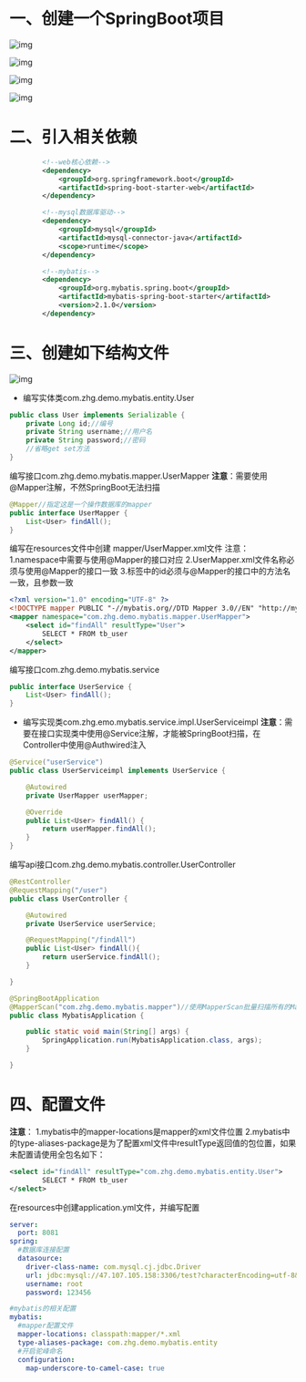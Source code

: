# 一、创建一个SpringBoot项目

![img](C:\Users\tzq\Desktop\Java整理\springboot-mybatis快速整合\886)

![img](C:\Users\tzq\Desktop\Java整理\springboot-mybatis快速整合\1)

![img](C:\Users\tzq\Desktop\Java整理\springboot-mybatis快速整合\2)

![img](C:\Users\tzq\Desktop\Java整理\springboot-mybatis快速整合\3)

# 二、引入相关依赖

```xml
        <!--web核心依赖-->
        <dependency>
            <groupId>org.springframework.boot</groupId>
            <artifactId>spring-boot-starter-web</artifactId>
        </dependency>

        <!--mysql数据库驱动-->
        <dependency>
            <groupId>mysql</groupId>
            <artifactId>mysql-connector-java</artifactId>
            <scope>runtime</scope>
        </dependency>

        <!--mybatis-->
        <dependency>
            <groupId>org.mybatis.spring.boot</groupId>
            <artifactId>mybatis-spring-boot-starter</artifactId>
            <version>2.1.0</version>
        </dependency>

```

# 三、创建如下结构文件

![img](https://upload-images.jianshu.io/upload_images/15111093-873184f9a1a6f44b.png?imageMogr2/auto-orient/strip|imageView2/2/w/476)

- 编写实体类com.zhg.demo.mybatis.entity.User

```java
public class User implements Serializable {
    private Long id;//编号
    private String username;//用户名
    private String password;//密码
    //省略get set方法
}

```

编写接口com.zhg.demo.mybatis.mapper.UserMapper
 **注意**：需要使用@Mapper注解，不然SpringBoot无法扫描

```java
@Mapper//指定这是一个操作数据库的mapper
public interface UserMapper {
    List<User> findAll();
}

```

编写在resources文件中创建 mapper/UserMapper.xml文件
注意：
1.namespace中需要与使用@Mapper的接口对应
2.UserMapper.xml文件名称必须与使用@Mapper的接口一致
3.标签中的id必须与@Mapper的接口中的方法名一致，且参数一致

```xml
<?xml version="1.0" encoding="UTF-8" ?>
<!DOCTYPE mapper PUBLIC "-//mybatis.org//DTD Mapper 3.0//EN" "http://mybatis.org/dtd/mybatis-3-mapper.dtd" >
<mapper namespace="com.zhg.demo.mybatis.mapper.UserMapper">
    <select id="findAll" resultType="User">
        SELECT * FROM tb_user
    </select>
</mapper>

```

编写接口com.zhg.demo.mybatis.service

```java
public interface UserService {
    List<User> findAll();
}
```



- 编写实现类com.zhg.emo.mybatis.service.impl.UserServiceimpl
   **注意**：需要在接口实现类中使用@Service注解，才能被SpringBoot扫描，在Controller中使用@Authwired注入

```java
@Service("userService")
public class UserServiceimpl implements UserService {

    @Autowired
    private UserMapper userMapper;

    @Override
    public List<User> findAll() {
        return userMapper.findAll();
    }
}
```

编写api接口com.zhg.demo.mybatis.controller.UserController

```java
@RestController
@RequestMapping("/user")
public class UserController {

    @Autowired
    private UserService userService;

    @RequestMapping("/findAll")
    public List<User> findAll(){
        return userService.findAll();
    }

}
```

```java
@SpringBootApplication
@MapperScan("com.zhg.demo.mybatis.mapper")//使用MapperScan批量扫描所有的Mapper接口；
public class MybatisApplication {

    public static void main(String[] args) {
        SpringApplication.run(MybatisApplication.class, args);
    }

}
```

# 四、配置文件

**注意**：
 1.mybatis中的mapper-locations是mapper的xml文件位置
 2.mybatis中的type-aliases-package是为了配置xml文件中resultType返回值的包位置，如果未配置请使用全包名如下：

```xml
<select id="findAll" resultType="com.zhg.demo.mybatis.entity.User">
        SELECT * FROM tb_user
</select>
```

在resources中创建application.yml文件，并编写配置

```yaml
server:
  port: 8081
spring:
  #数据库连接配置
  datasource:
    driver-class-name: com.mysql.cj.jdbc.Driver
    url: jdbc:mysql://47.107.105.158:3306/test?characterEncoding=utf-8&useSSL=false
    username: root
    password: 123456

#mybatis的相关配置
mybatis:
  #mapper配置文件
  mapper-locations: classpath:mapper/*.xml
  type-aliases-package: com.zhg.demo.mybatis.entity
  #开启驼峰命名
  configuration:
    map-underscore-to-camel-case: true
```